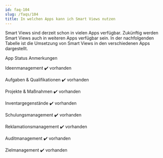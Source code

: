 ```yaml
---
id: faq-104
slug: /faqs/104
title: In welchen Apps kann ich Smart Views nutzen
---
```

Smart Views sind derzeit schon in vielen Apps verfügbar. Zukünftig werden Smart Views auch in weiteren Apps verfügbar sein. In der nachfolgenden Tabelle ist die Umsetzung von Smart Views in den verschiedenen Apps dargestellt.




App
Status
Anmerkungen


Ideenmanagement
✔️ vorhanden
 


Aufgaben & Qualifikationen
✔️ vorhanden
 


Projekte & Maßnahmen
✔️ vorhanden
 


Inventargegenstände
✔️ vorhanden
 


Schulungsmanagement
✔️ vorhanden
 


Reklamationsmanagement
✔️ vorhanden
 


Auditmanagement
✔️ vorhanden
 


Zielmanagement
✔️ vorhanden
 


